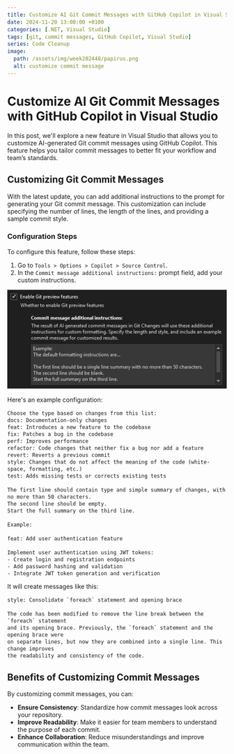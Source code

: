 ```yaml
---
title: Customize AI Git Commit Messages with GitHub Copilot in Visual Studio
date: 2024-11-20 13:00:00 +0100
categories: [.NET, Visual Studio]
tags: [git, commit messages, GitHub Copilot, Visual Studio]
series: Code Cleanup
image:
  path: /assets/img/week202448/papirus.png
  alt: customize commit message
---
```


# Customize AI Git Commit Messages with GitHub Copilot in Visual Studio

In this post, we'll explore a new feature in Visual Studio that allows you to customize AI-generated Git commit messages using GitHub Copilot. This feature helps you tailor commit messages to better fit your workflow and team’s standards.

## Customizing Git Commit Messages

With the latest update, you can add additional instructions to the prompt for generating your Git commit message. This customization can include specifying the number of lines, the length of the lines, and providing a sample commit style.

### Configuration Steps

To configure this feature, follow these steps:

1. Go to `Tools > Options > Copilot > Source Control`.
2. In the `Commit message additional instructions:` prompt field, add your custom instructions.

![Configuration Screenshot](/assets/img/week202448/commitMessage.png)

Here's an example configuration:

```plaintext
Choose the type based on changes from this list: 
docs: Documentation-only changes
feat: Introduces a new feature to the codebase
fix: Patches a bug in the codebase
perf: Improves performance
refactor: Code changes that neither fix a bug nor add a feature
revert: Reverts a previous commit
style: Changes that do not affect the meaning of the code (white-space, formatting, etc.)
test: Adds missing tests or corrects existing tests

The first line should contain type and simple summary of changes, with no more than 50 characters.
The second line should be empty. 
Start the full summary on the third line.

Example:

feat: Add user authentication feature

Implement user authentication using JWT tokens:
- Create login and registration endpoints
- Add password hashing and validation
- Integrate JWT token generation and verification
```

It will create messages like this: 

```plaintext
style: Consolidate `foreach` statement and opening brace

The code has been modified to remove the line break between the `foreach` statement
and its opening brace. Previously, the `foreach` statement and the opening brace were
on separate lines, but now they are combined into a single line. This change improves
the readability and consistency of the code.
```

## Benefits of Customizing Commit Messages

By customizing commit messages, you can:

- **Ensure Consistency**: Standardize how commit messages look across your repository.
- **Improve Readability**: Make it easier for team members to understand the purpose of each commit.
- **Enhance Collaboration**: Reduce misunderstandings and improve communication within the team.
